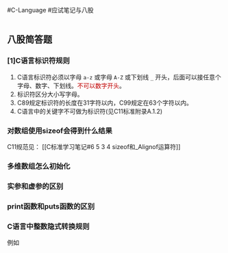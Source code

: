 #C-Language #应试笔记与八股
```toc

```

## 八股简答题

### [1]C语言标识符规则

1. C语言标识符必须以字母 `a-z` 或字母 `A-Z` 或下划线 `_` 开头，后面可以接任意个字母、数字、下划线。<font color="#c00000">不可以数字开头</font>。
2. 标识符区分大小写字母。
3. C89规定标识符的长度在31字符以内，C99规定在63个字符以内。
4. C语言中的关键字不可做为标识符(见C11标准附录A.1.2)

### 对数组使用sizeof会得到什么结果



C11规范见：
	[[C标准学习笔记#6 5 3 4 sizeof和_Alignof运算符]]




### 多维数组怎么初始化


### 实参和虚参的区别


### print函数和puts函数的区别


### C语言中整数隐式转换规则

例如





